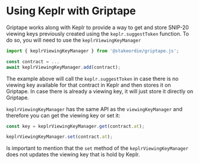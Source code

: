 # Using Keplr with Griptape

Griptape works along with Keplr to provide a way to get and store SNIP-20 viewing keys previously created using the `keplr.suggestToken` function. To do so, you will need to use the `keplrViewingKeyManager`

```typescript
import { keplrViewingKeyManager } from '@stakeordie/griptape.js';

const contract = ...
await keplrViewingKeyManager.add(contract);
```

The example above will call the `keplr.suggestToken` in case there is no viewing key available for that contract in Keplr and then stores it on Griptape. In case there is already a viewing key, it will just store it directly on Griptape.

`keplrViewingKeyManager` has the same API as the `viewingKeyManager` and therefore you can get the viewing key or set it:

```typescript
const key = keplrViewingKeyManager.get(contract.at);

keplrViewingKeyManager.set(contract.at);
```

Is important to mention that the `set` method of the `keplrViewingKeyManager` does not updates the viewing key that is hold by Keplr.
